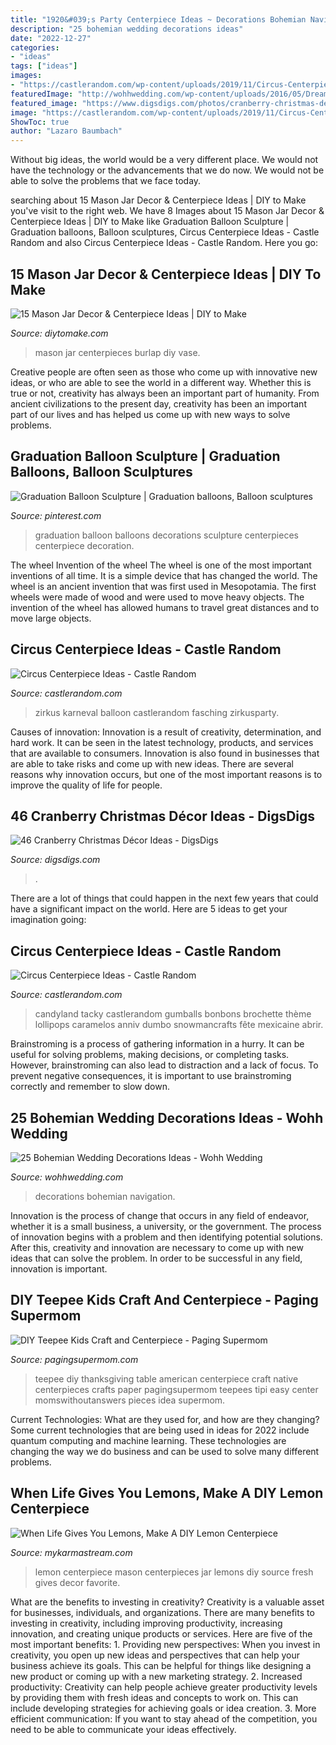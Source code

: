 ```yaml
---
title: "1920&#039;s Party Centerpiece Ideas ~ Decorations Bohemian Navigation"
description: "25 bohemian wedding decorations ideas"
date: "2022-12-27"
categories:
- "ideas"
tags: ["ideas"]
images:
- "https://castlerandom.com/wp-content/uploads/2019/11/Circus-Centerpiece-5.jpg"
featuredImage: "http://wohhwedding.com/wp-content/uploads/2016/05/Dreamcatchers-Bohemian-Wedding-Decorations.jpg"
featured_image: "https://www.digsdigs.com/photos/cranberry-christmas-decor-ideas-29.jpg"
image: "https://castlerandom.com/wp-content/uploads/2019/11/Circus-Centerpiece-5.jpg"
ShowToc: true
author: "Lazaro Baumbach"
---
```



Without big ideas, the world would be a very different place. We would not have the technology or the advancements that we do now. We would not be able to solve the problems that we face today.

	

		
searching about 15 Mason Jar Decor &amp; Centerpiece Ideas | DIY to Make you've visit to the right web. We have 8 Images about 15 Mason Jar Decor &amp; Centerpiece Ideas | DIY to Make like Graduation Balloon Sculpture | Graduation balloons, Balloon sculptures, Circus Centerpiece Ideas - Castle Random and also Circus Centerpiece Ideas - Castle Random. Here you go:
		
    
## 15 Mason Jar Decor &amp; Centerpiece Ideas | DIY To Make

<img loading=lazy src="http://www.diytomake.com/wp-content/uploads/2017/01/Mason-Jar-Burlap-Vase.jpg" onerror="this.onerror=null;this.src='https://tse4.mm.bing.net/th?id=OIP.P1HucTwDrz0bQ-1WAhi9hQHaLF&amp;pid=15.1';" alt="15 Mason Jar Decor &amp; Centerpiece Ideas | DIY to Make">

_Source: diytomake.com_

>mason jar centerpieces burlap diy vase. 

	

Creative people are often seen as those who come up with innovative new ideas, or who are able to see the world in a different way. Whether this is true or not, creativity has always been an important part of humanity. From ancient civilizations to the present day, creativity has been an important part of our lives and has helped us come up with new ways to solve problems.

    
## Graduation Balloon Sculpture | Graduation Balloons, Balloon Sculptures

<img loading=lazy src="https://i.pinimg.com/736x/ca/c9/36/cac936d69c4f53ea3efb37161620fb0d--graduation-balloons-fritz.jpg" onerror="this.onerror=null;this.src='https://tse3.mm.bing.net/th?id=OIP.fjn_hqdXjTk_ZpESOlmpOQDhEs&amp;pid=15.1';" alt="Graduation Balloon Sculpture | Graduation balloons, Balloon sculptures">

_Source: pinterest.com_

>graduation balloon balloons decorations sculpture centerpieces centerpiece decoration. 

	

The wheel
Invention of the wheel
The wheel is one of the most important inventions of all time. It is a simple device that has changed the world. The wheel is an ancient invention that was first used in Mesopotamia. The first wheels were made of wood and were used to move heavy objects. The invention of the wheel has allowed humans to travel great distances and to move large objects.

    
## Circus Centerpiece Ideas - Castle Random

<img loading=lazy src="https://castlerandom.com/wp-content/uploads/2019/11/Circus-Themed-Kindergarten-Graduation-Party.jpg" onerror="this.onerror=null;this.src='https://tse3.mm.bing.net/th?id=OIP.VZzZa9EHfM35qP_Lhgd0_wHaLI&amp;pid=15.1';" alt="Circus Centerpiece Ideas - Castle Random">

_Source: castlerandom.com_

>zirkus karneval balloon castlerandom fasching zirkusparty. 

	

Causes of innovation:
Innovation is a result of creativity, determination, and hard work. It can be seen in the latest technology, products, and services that are available to consumers. Innovation is also found in businesses that are able to take risks and come up with new ideas. There are several reasons why innovation occurs, but one of the most important reasons is to improve the quality of life for people.

    
## 46 Cranberry Christmas Décor Ideas - DigsDigs

<img loading=lazy src="https://www.digsdigs.com/photos/cranberry-christmas-decor-ideas-29.jpg" onerror="this.onerror=null;this.src='https://tse4.mm.bing.net/th?id=OIP.VcFsmvPoDv_3-vgqabT8FwHaLH&amp;pid=15.1';" alt="46 Cranberry Christmas Décor Ideas - DigsDigs">

_Source: digsdigs.com_

>. 

	

There are a lot of things that could happen in the next few years that could have a significant impact on the world. Here are 5 ideas to get your imagination going: 

    
## Circus Centerpiece Ideas - Castle Random

<img loading=lazy src="https://castlerandom.com/wp-content/uploads/2019/11/Circus-Centerpiece-5.jpg" onerror="this.onerror=null;this.src='https://tse4.mm.bing.net/th?id=OIP.K-9Ge9WipBlDvSEuV301DQHaJ6&amp;pid=15.1';" alt="Circus Centerpiece Ideas - Castle Random">

_Source: castlerandom.com_

>candyland tacky castlerandom gumballs bonbons brochette thème lollipops caramelos anniv dumbo snowmancrafts fête mexicaine abrir. 

	

Brainstroming is a process of gathering information in a hurry. It can be useful for solving problems, making decisions, or completing tasks. However, brainstroming can also lead to distraction and a lack of focus. To prevent negative consequences, it is important to use brainstroming correctly and remember to slow down.

    
## 25 Bohemian Wedding Decorations Ideas - Wohh Wedding

<img loading=lazy src="http://wohhwedding.com/wp-content/uploads/2016/05/Dreamcatchers-Bohemian-Wedding-Decorations.jpg" onerror="this.onerror=null;this.src='https://tse1.mm.bing.net/th?id=OIP.Mt09oA-5MRzfNBmV2Suo_wHaK4&amp;pid=15.1';" alt="25 Bohemian Wedding Decorations Ideas - Wohh Wedding">

_Source: wohhwedding.com_

>decorations bohemian navigation. 

	

Innovation is the process of change that occurs in any field of endeavor, whether it is a small business, a university, or the government. The process of innovation begins with a problem and then identifying potential solutions. After this, creativity and innovation are necessary to come up with new ideas that can solve the problem. In order to be successful in any field, innovation is important.

    
## DIY Teepee Kids Craft And Centerpiece - Paging Supermom

<img loading=lazy src="https://pagingsupermom.com/wp-content/uploads/2014/11/Thanksgiving-Kids-Table-Ideas-2.jpg" onerror="this.onerror=null;this.src='https://tse3.mm.bing.net/th?id=OIP.Cdz-oaYxQJ1J_ZS0DRz8cgHaLN&amp;pid=15.1';" alt="DIY Teepee Kids Craft and Centerpiece - Paging Supermom">

_Source: pagingsupermom.com_

>teepee diy thanksgiving table american centerpiece craft native centerpieces crafts paper pagingsupermom teepees tipi easy center momswithoutanswers pieces idea supermom. 

	

Current Technologies: What are they used for, and how are they changing?
Some current technologies that are being used in ideas for 2022 include quantum computing and machine learning. These technologies are changing the way we do business and can be used to solve many different problems.

    
## When Life Gives You Lemons, Make A DIY Lemon Centerpiece

<img loading=lazy src="https://mykarmastream.com/wp-content/uploads/2017/05/lemon-centerpiece-5.jpg" onerror="this.onerror=null;this.src='https://tse2.mm.bing.net/th?id=OIP.kAGM4ZA4BB7abz2pL7StwQHaLH&amp;pid=15.1';" alt="When Life Gives You Lemons, Make A DIY Lemon Centerpiece">

_Source: mykarmastream.com_

>lemon centerpiece mason centerpieces jar lemons diy source fresh gives decor favorite. 

	

What are the benefits to investing in creativity?
Creativity is a valuable asset for businesses, individuals, and organizations. There are many benefits to investing in creativity, including improving productivity, increasing innovation, and creating unique products or services. Here are five of the most important benefits: 1. Providing new perspectives: When you invest in creativity, you open up new ideas and perspectives that can help your business achieve its goals. This can be helpful for things like designing a new product or coming up with a new marketing strategy. 2. Increased productivity: Creativity can help people achieve greater productivity levels by providing them with fresh ideas and concepts to work on. This can include developing strategies for achieving goals or idea creation. 3. More efficient communication: If you want to stay ahead of the competition, you need to be able to communicate your ideas effectively.

